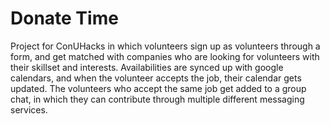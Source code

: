 # Donate Time

Project for ConUHacks in which volunteers sign up as volunteers through a form, and get matched with companies who are looking for volunteers with their skillset and interests. Availabilities are synced up with google calendars, and when the volunteer accepts the job, their calendar gets updated. The volunteers who accept the same job get added to a group chat, in which they can contribute through multiple different messaging services.
